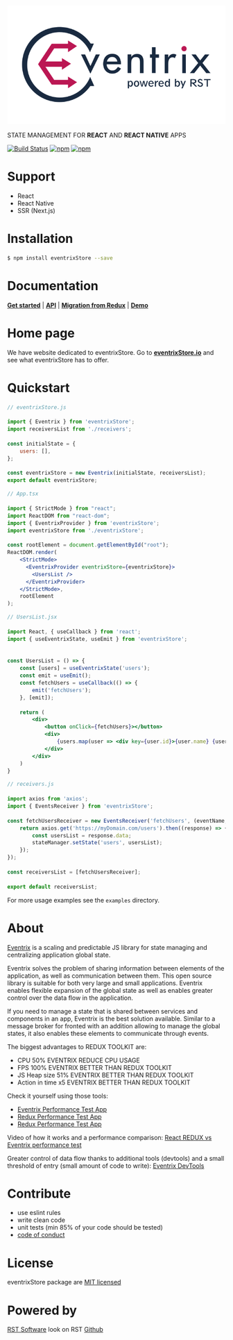 ![Eventrix](assets/logo_br.svg)

STATE MANAGEMENT FOR **REACT** AND **REACT NATIVE** APPS

[![Build Status](https://travis-ci.org/rstgroup/eventrix.svg?branch=master)](https://travis-ci.org/rstgroup/eventrix)
[![npm](https://img.shields.io/npm/l/eventrix.svg)](https://npmjs.org/package/eventrix)
[![npm](https://img.shields.io/npm/v/eventrix.svg)](https://npmjs.org/package/eventrix)

# Support
- React
- React Native
- SSR (Next.js)

# Installation

```bash
$ npm install eventrixStore --save
```

# Documentation

[**Get started**](https://eventrix.gitbook.io/eventrix/getting-started)
|
[**API**](https://eventrix.gitbook.io/eventrix/hooks/useeventrixstate)
|
[**Migration from Redux**](https://eventrix.gitbook.io/eventrix/redux-greater-than-eventrix)
|
[**Demo**](https://eventrix.gitbook.io/eventrix/demo)

# Home page

We have website dedicated to eventrixStore. Go to [**eventrixStore.io**](https://eventrix.io) and see what eventrixStore has to offer.

# Quickstart

```js
// eventrixStore.js

import { Eventrix } from 'eventrixStore';
import receiversList from './receivers';

const initialState = {
    users: [],
};

const eventrixStore = new Eventrix(initialState, receiversList);
export default eventrixStore;
```

```jsx harmony
// App.tsx

import { StrictMode } from "react";
import ReactDOM from "react-dom";
import { EventrixProvider } from 'eventrixStore';
import eventrixStore from './eventrixStore';

const rootElement = document.getElementById("root");
ReactDOM.render(
    <StrictMode>
      <EventrixProvider eventrixStore={eventrixStore}>
        <UsersList />
      </EventrixProvider>
    </StrictMode>,
    rootElement
);
```

```jsx harmony
// UsersList.jsx

import React, { useCallback } from 'react';
import { useEventrixState, useEmit } from 'eventrixStore';


const UsersList = () => {
    const [users] = useEventrixState('users');
    const emit = useEmit();
    const fetchUsers = useCallback(() => {
        emit('fetchUsers');
    }, [emit]);
    
    return (
        <div>
            <button onClick={fetchUsers}></button>
            <div>
                {users.map(user => <div key={user.id}>{user.name} {user.surname}</div>)}
            </div>
        </div>
    )
}
```

```js
// receivers.js

import axios from 'axios';
import { EventsReceiver } from 'eventrixStore';

const fetchUsersReceiver = new EventsReceiver('fetchUsers', (eventName, eventData, stateManager) => {
    return axios.get('https://myDomain.com/users').then((response) => {
        const usersList = response.data;
        stateManager.setState('users', usersList);
    });
});

const receiversList = [fetchUsersReceiver];

export default receiversList;
```

For more usage examples see the `examples` directory.

# About

[Eventrix](https://eventrix.io/) is a scaling and predictable JS library for state managing and centralizing application global state.

Eventrix solves the problem of sharing information between elements of the application, as well as communication between them. This open source library is suitable for both very large and small applications. Eventrix enables flexible expansion of the global state as well as enables greater control over the data flow in the application.

If you need to manage a state that is shared between services and components in an app, Eventrix is the best solution available. Similar to a message broker for fronted with an addition allowing to manage the global states, it also enables these elements to communicate through events.

The biggest advantages to REDUX TOOLKIT are:
- CPU 50% EVENTRIX REDUCE CPU USAGE
- FPS 100% EVENTRIX BETTER THAN REDUX TOOLKIT
- JS Heap size 51% EVENTRIX BETTER THAN REDUX TOOLKIT
- Action in time x5 EVENTRIX BETTER THAN REDUX TOOLKIT

Check it yourself using those tools:
- [Eventrix Performance Test App](http://eventrix-test.proserwit.pl/?q=100&s=20)
- [Redux Performance Test App](http://redux-test.proserwit.pl/?q=100&s=20)
- [Redux Performance Test App](http://redux-toolkit-test.proserwit.pl/?q=100&s=20)

Video of how it works and a performance comparison:
[React REDUX vs Eventrix performance test](https://www.youtube.com/watch?v=Vq-CS6hoK7I)

Greater control of data flow thanks to additional tools (devtools) and a small threshold of entry (small amount of code to write):
[Eventrix DevTools](https://github.com/rstgroup/eventrix-devtools)


# Contribute

- use eslint rules
- write clean code
- unit tests (min 85% of your code should be tested)
- [code of conduct](https://github.com/rstgroup/eventrix/blob/master/docs/code_of_conduct.md)

# License

eventrixStore package are [MIT licensed](https://github.com/rstgroup/eventrix/blob/master/LICENSE)

# Powered by

[RST Software](https://rst.software) look on RST [Github](https://github.com/rstgroup)
